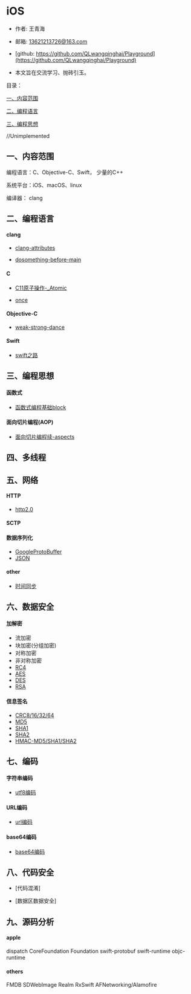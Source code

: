 # iOS

- 作者: 王青海

- 邮箱: 13621213726@163.com

- [github: https://github.com/QLwangqinghai/Playground](https://github.com/QLwangqinghai/Playground) 

- 本文旨在交流学习、抛砖引玉。

目录： 

[一、内容范围](#1)

[二、编程语言](#2)

[三、编程思想](#3)


//Unimplemented
<h2 id='1'> 一、内容范围 </h2>

编程语言：C、Objective-C、Swift， 少量的C++

系统平台：iOS、macOS、linux

编译器： clang

<h2 id='2'> 二、编程语言 </h2>

<h4 id='2.1'> clang </h4>

- [clang-attributes](https://github.com/QLwangqinghai/Playground/resources/md/clang/clang-attributes.md)

- [dosomething-before-main](https://github.com/QLwangqinghai/Playground/resources/md/dosomething-before-main.md)


<h4 id='2.2'> C </h4>

- [C11原子操作-_Atomic](https://github.com/QLwangqinghai/Playground/resources/md/C11atomic.md)

- [once](https://github.com/QLwangqinghai/Playground/resources/md/once.md)


<h4 id='2.3'> Objective-C </h4>

- [weak-strong-dance](https://github.com/QLwangqinghai/Playground/resources/md/weak-strong-dance.md)

<h4 id='2.4'> Swift </h4>

- [swift之路](https://github.com/QLwangqinghai/Playground/resources/md/weak-strong-dance.md)

<h2 id='3'> 三、编程思想 </h2>

<h4 id='3.1'> 函数式 </h4>

- [函数式编程基础block](https://github.com/QLwangqinghai/Playground/resources/md/block.md)

<h4 id='3.2'> 面向切片编程(AOP) </h4>

- [面向切片编程续-aspects](https://github.com/QLwangqinghai/Playground/resources/md/aspects.md)


<h2 id='4'> 四、多线程 </h2>

<h2 id='5'> 五、网络 </h2>

<h4 id='5.1'> HTTP </h4>

- [http2.0](https://github.com/QLwangqinghai/Playground/resources/md/http2.md)

<h4 id='5.2'> SCTP </h4>

<h4 id='5.3'> 数据序列化 </h4>

- [GoogleProtoBuffer](https://github.com/QLwangqinghai/Playground/resources/md/http2.md)
- [JSON](https://github.com/QLwangqinghai/Playground/resources/md/http2.md)

<h4 id='5.4'> other </h4>

- [时间同步](https://github.com/QLwangqinghai/Playground/resources/md/http2.md)

<h2 id='6'> 六、数据安全 </h2>

<h4 id='6.1'> 加解密 </h4>

- 流加密
- 块加密(分组加密)
- 对称加密
- 非对称加密
- [RC4](https://github.com/QLwangqinghai/Playground/resources/md/crypt/)
- [AES](https://github.com/QLwangqinghai/Playground/resources/md/crypt/)
- [DES](https://github.com/QLwangqinghai/Playground/resources/md/crypt/)
- [RSA](https://github.com/QLwangqinghai/Playground/resources/md/crypt/)

<h4 id='6.2'> 信息签名 </h4>

- [CRC8/16/32/64](https://github.com/QLwangqinghai/Playground/resources/md/sign/)
- [MD5](https://github.com/QLwangqinghai/Playground/resources/md/sign/)
- [SHA1](https://github.com/QLwangqinghai/Playground/resources/md/sign/)
- [SHA2](https://github.com/QLwangqinghai/Playground/resources/md/sign/)
- [HMAC-MD5/SHA1/SHA2](https://github.com/QLwangqinghai/Playground/resources/md/sign/)

<h2 id='7'> 七、编码 </h2>

<h4 id='7.1'> 字符串编码 </h4>

- [utf8编码](https://github.com/QLwangqinghai/Playground/resources/md/code/utf8编码.md)

<h4 id='7.2'> URL编码 </h4>

- [url编码](https://github.com/QLwangqinghai/Playground/resources/md/code/url编码.md)

<h4 id='7.3'> base64编码 </h4>

- [base64编码](https://github.com/QLwangqinghai/Playground/resources/md/code/base64编码.md)

<h2 id='7'> 八、代码安全 </h2>

- [代码混淆]

- [数据区数据安全]


<h2 id='9'> 九、源码分析 </h2>

<h4 id='9.1'> apple </h4>

dispatch
CoreFoundation
Foundation
swift-protobuf
swift-runtime
objc-runtime

<h4 id='9.2'> others </h4>

FMDB
SDWebImage
Realm
RxSwift
AFNetworking/Alamofire


